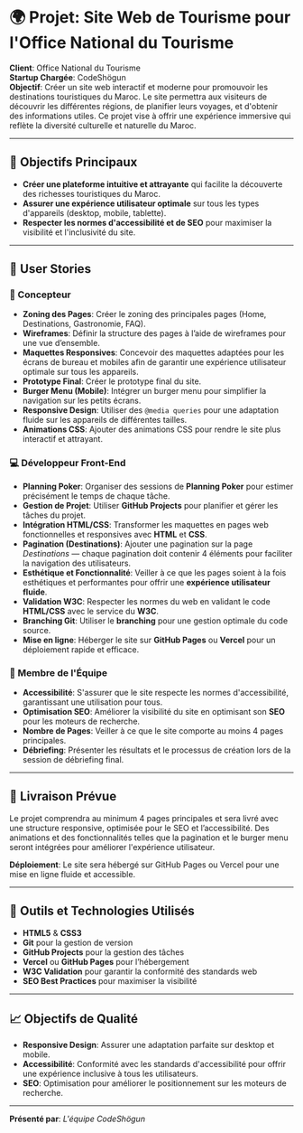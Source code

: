 # 🌍 Projet: Site Web de Tourisme pour l'Office National du Tourisme

**Client**: Office National du Tourisme  
**Startup Chargée**: CodeShögun  
**Objectif**: Créer un site web interactif et moderne pour promouvoir les destinations touristiques du Maroc. Le site permettra aux visiteurs de découvrir les différentes régions, de planifier leurs voyages, et d'obtenir des informations utiles. Ce projet vise à offrir une expérience immersive qui reflète la diversité culturelle et naturelle du Maroc.

---

## 🎯 Objectifs Principaux
- **Créer une plateforme intuitive et attrayante** qui facilite la découverte des richesses touristiques du Maroc.
- **Assurer une expérience utilisateur optimale** sur tous les types d'appareils (desktop, mobile, tablette).
- **Respecter les normes d'accessibilité et de SEO** pour maximiser la visibilité et l'inclusivité du site.
  
---

## 🚀 User Stories

### 🎨 Concepteur
- **Zoning des Pages**: Créer le zoning des principales pages (Home, Destinations, Gastronomie, FAQ).
- **Wireframes**: Définir la structure des pages à l’aide de wireframes pour une vue d’ensemble.
- **Maquettes Responsives**: Concevoir des maquettes adaptées pour les écrans de bureau et mobiles afin de garantir une expérience utilisateur optimale sur tous les appareils.
- **Prototype Final**: Créer le prototype final du site.
- **Burger Menu (Mobile)**: Intégrer un burger menu pour simplifier la navigation sur les petits écrans.
- **Responsive Design**: Utiliser des `@media queries` pour une adaptation fluide sur les appareils de différentes tailles.
- **Animations CSS**: Ajouter des animations CSS pour rendre le site plus interactif et attrayant.

### 💻 Développeur Front-End
- **Planning Poker**: Organiser des sessions de **Planning Poker** pour estimer précisément le temps de chaque tâche.
- **Gestion de Projet**: Utiliser **GitHub Projects** pour planifier et gérer les tâches du projet.
- **Intégration HTML/CSS**: Transformer les maquettes en pages web fonctionnelles et responsives avec **HTML** et **CSS**.
- **Pagination (Destinations)**: Ajouter une pagination sur la page *Destinations* — chaque pagination doit contenir 4 éléments pour faciliter la navigation des utilisateurs.
- **Esthétique et Fonctionnalité**: Veiller à ce que les pages soient à la fois esthétiques et performantes pour offrir une **expérience utilisateur fluide**.
- **Validation W3C**: Respecter les normes du web en validant le code **HTML/CSS** avec le service du **W3C**.
- **Branching Git**: Utiliser le **branching** pour une gestion optimale du code source.
- **Mise en ligne**: Héberger le site sur **GitHub Pages** ou **Vercel** pour un déploiement rapide et efficace.

### 🤝 Membre de l'Équipe
- **Accessibilité**: S'assurer que le site respecte les normes d'accessibilité, garantissant une utilisation pour tous.
- **Optimisation SEO**: Améliorer la visibilité du site en optimisant son **SEO** pour les moteurs de recherche.
- **Nombre de Pages**: Veiller à ce que le site comporte au moins 4 pages principales.
- **Débriefing**: Présenter les résultats et le processus de création lors de la session de débriefing final.

---

## 📅 Livraison Prévue
Le projet comprendra au minimum 4 pages principales et sera livré avec une structure responsive, optimisée pour le SEO et l’accessibilité. Des animations et des fonctionnalités telles que la pagination et le burger menu seront intégrées pour améliorer l'expérience utilisateur. 

**Déploiement**: Le site sera hébergé sur GitHub Pages ou Vercel pour une mise en ligne fluide et accessible.

---

## 🔧 Outils et Technologies Utilisés
- **HTML5** & **CSS3**
- **Git** pour la gestion de version
- **GitHub Projects** pour la gestion des tâches
- **Vercel** ou **GitHub Pages** pour l’hébergement
- **W3C Validation** pour garantir la conformité des standards web
- **SEO Best Practices** pour maximiser la visibilité

---

## 📈 Objectifs de Qualité
- **Responsive Design**: Assurer une adaptation parfaite sur desktop et mobile.
- **Accessibilité**: Conformité avec les standards d'accessibilité pour offrir une expérience inclusive à tous les utilisateurs.
- **SEO**: Optimisation pour améliorer le positionnement sur les moteurs de recherche.

---

**Présenté par**: *L'équipe CodeShögun*  
